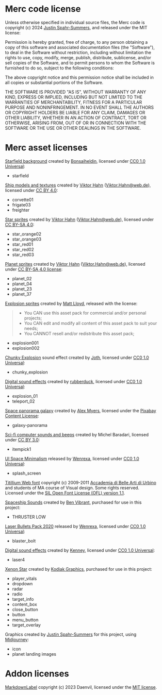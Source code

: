 # Merc code license

Unless otherwise specified in individual source files, the Merc code is copyright (c) 2024 [Justin Spahr-Summers](https://github.com/jspahrsummers), and released under the MIT license:

Permission is hereby granted, free of charge, to any person obtaining a copy of this software and associated documentation files (the "Software"), to deal in the Software without restriction, including without limitation the rights to use, copy, modify, merge, publish, distribute, sublicense, and/or sell copies of the Software, and to permit persons to whom the Software is furnished to do so, subject to the following conditions:

The above copyright notice and this permission notice shall be included in all copies or substantial portions of the Software.

THE SOFTWARE IS PROVIDED "AS IS", WITHOUT WARRANTY OF ANY KIND, EXPRESS OR IMPLIED, INCLUDING BUT NOT LIMITED TO THE WARRANTIES OF MERCHANTABILITY, FITNESS FOR A PARTICULAR PURPOSE AND NONINFRINGEMENT. IN NO EVENT SHALL THE AUTHORS OR COPYRIGHT HOLDERS BE LIABLE FOR ANY CLAIM, DAMAGES OR OTHER LIABILITY, WHETHER IN AN ACTION OF CONTRACT, TORT OR OTHERWISE, ARISING FROM, OUT OF OR IN CONNECTION WITH THE SOFTWARE OR THE USE OR OTHER DEALINGS IN THE SOFTWARE.

# Merc asset licenses

[Starfield background](https://opengameart.org/content/stars-parallax-backgrounds) created by [Bonsaiheldin](https://opengameart.org/users/bonsaiheldin), licensed under [CC0 1.0 Universal](https://creativecommons.org/publicdomain/zero/1.0/):
- starfield

[Ship models and textures](https://v-ktor.itch.io/space-ships) created by [Viktor Hahn](https://v-ktor.itch.io/) (Viktor.Hahn@web.de), licensed under [CC BY 4.0](http://creativecommons.org/licenses/by/4.0/):
- corvette01
- frigate03
- freighter

[Star sprites](https://v-ktor.itch.io/star-sprites) created by [Viktor Hahn](https://v-ktor.itch.io/) (Viktor.Hahn@web.de), licensed under [CC BY-SA 4.0](https://creativecommons.org/licenses/by-sa/4.0/):
- star_orange02
- star_orange03
- star_red01
- star_red02
- star_red03

[Planet sprites](https://v-ktor.itch.io/planet-sprites) created by [Viktor Hahn](https://v-ktor.itch.io/) (Viktor.Hahn@web.de), licensed under [CC BY-SA 4.0 license](https://creativecommons.org/licenses/by-sa/4.0/):
- planet_02
- planet_04
- planet_23
- planet_37

[Explosion sprites](https://matty77.itch.io/explosion-sprite-asset-pack) created by [Matt Lloyd](https://matty77.itch.io/), released with the license:
> - You CAN use this asset pack for commercial and/or personal projects;
> - You CAN edit and modify all content of this asset pack to suit your needs; 
> - You CANNOT resell and/or redistribute this asset pack; 
- explosion001
- explosion002

[Chunky Explosion](https://opengameart.org/content/chunky-explosion) sound effect created by [Joth](https://opengameart.org/users/joth), licensed under [CC0 1.0 Universal](https://creativecommons.org/publicdomain/zero/1.0/):
- chunky_explosion

[Digital sound effects](https://opengameart.org/content/50-cc0-sci-fi-sfx) created by [rubberduck](https://opengameart.org/users/rubberduck), licensed under [CC0 1.0 Universal](https://creativecommons.org/publicdomain/zero/1.0/):
- explosion_01
- teleport_02

[Space panorama galaxy](https://pixabay.com/photos/space-panorama-galaxy-cosmos-2638158/) created by [Alex Myers](https://pixabay.com/users/myersalex216-4979749/), licensed under the [Pixabay Content License](https://pixabay.com/service/license-summary/):
- galaxy-panorama

[Sci-fi computer sounds and beeps](https://opengameart.org/content/9-sci-fi-computer-sounds-and-beeps) created by Michel Baradari, licensed under [CC BY 3.0](https://creativecommons.org/licenses/by/3.0/):
- itempick1

[UI Space Minimalism](https://wenrexa.itch.io/nesia04) released by [Wenrexa](https://wenrexa.itch.io/), licensed under [CC0 1.0 Universal](https://creativecommons.org/publicdomain/zero/1.0/):
- splash_screen

[Titillium Web font](https://fonts.google.com/specimen/Titillium+Web) copyright (c) 2009-2011 [Accademia di Belle Arti di Urbino](https://www.accademiadiurbino.it/en/) and students of MA course of Visual design. Some rights reserved. Licensed under the [SIL Open Font License (OFL) version 1.1](https://openfontlicense.org/).

[Spaceship Sounds](https://benvibrant.itch.io/spaceship-sounds) created by [Ben Vibrant](https://linktr.ee/benvibrant), purchased for use in this project:
- THRUSTER LOW

[Laser Bullets Pack 2020](https://wenrexa.itch.io/laser2020) released by [Wenrexa](https://wenrexa.itch.io/), licensed under [CC0 1.0 Universal](https://creativecommons.org/publicdomain/zero/1.0/):
- blaster_bolt

[Digital sound effects](https://opengameart.org/content/63-digital-sound-effects-lasers-phasers-space-etc) created by [Kenney](https://www.kenney.nl/), licensed under [CC0 1.0 Universal](https://creativecommons.org/publicdomain/zero/1.0/):
- laser4

[Xenon Star](https://kodiakgraphics.itch.io/xenon-star) created by [Kodiak Graphics](https://kodiakgraphics.itch.io/), purchased for use in this project:
- player_vitals
- dropdown
- radar
- radio
- target_info
- content_box
- close_button
- button
- menu_button
- target_overlay

Graphics created by [Justin Spahr-Summers](https://github.com/jspahrsummers) for this project, using [Midjourney](https://www.midjourney.com/):
- icon
- planet landing images

# Addon licenses

[MarkdownLabel](https://godotengine.org/asset-library/asset/2302) copyright (c) 2023 Daenvil, licensed under the [MIT license](https://opensource.org/licenses/MIT).
